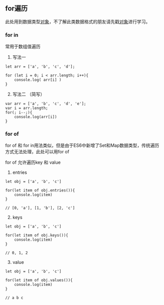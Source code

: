 ## for遍历

此处用到数据类型[对象](./)，不了解此类数据格式的朋友请先戳[对象](./)进行学习。

### for in

常用于数组值遍历

1. 写法一

```
let arr = ['a', 'b', 'c', 'd'];

for (let i = 0; i < arr.length; i++){
    console.log( arr[i] )
}
```

2. 写法二 （简写）

```
var arr = ['a', 'b', 'c', 'd', 'e'];
var i = arr.length;
for(; i--;){
    console.log(arr[i])
}
```


### for of 

for of 和 for in用法类似，但是由于ES6中新增了Set和Map数据类型，传统遍历方式无法处理，此处可以用for of

for of 允许遍历key 和 value

1. entries

```
let obj = ['a', 'b', 'c']

for(let item of obj.entries()){
    console.log(item)
}

// [0, 'a'], [1, 'b'], [2, 'c']
```

2. keys

```
let obj = ['a', 'b', 'c']

for(let item of obj.keys()){
    console.log(item)
}

// 0, 1, 2
```

3. value

```
let obj = ['a', 'b', 'c']

for(let item of obj.values()){
    console.log(item)
}

// a b c
```